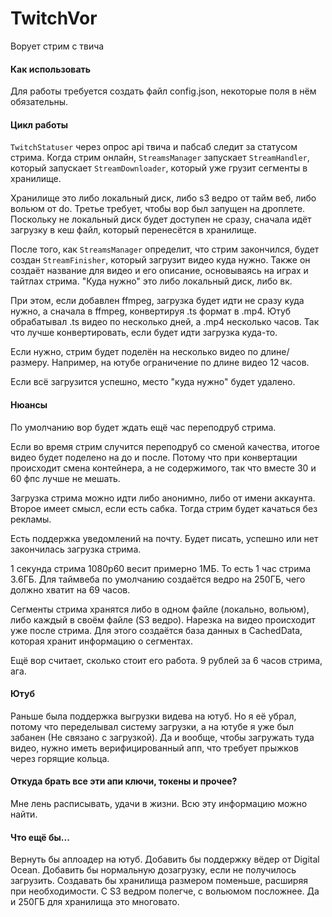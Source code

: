 # TwitchVor
Ворует стрим с твича

#### Как использовать

Для работы требуется создать файл config.json, некоторые поля в нём обязательны.

#### Цикл работы

`TwitchStatuser` через опрос api твича и пабсаб следит за статусом стрима.
Когда стрим онлайн, `StreamsManager` запускает `StreamHandler`, который запускает `StreamDownloader`, который уже грузит сегменты в хранилище.

Хранилище это либо локальный диск, либо s3 ведро от тайм веб, либо вольюм от do. Третье требует, чтобы вор был запущен на дроплете.
Поскольку не локальный диск будет доступен не сразу, сначала идёт загрузку в кеш файл, который перенесётся в хранилище.

После того, как `StreamsManager` определит, что стрим закончился, будет создан `StreamFinisher`, который загрузит видео куда нужно. Также он создаёт название для видео и его описание, основываясь на играх и тайтлах стрима.
"Куда нужно" это либо локальный диск, либо вк.

При этом, если добавлен ffmpeg, загрузка будет идти не сразу куда нужно, а сначала в ffmpeg, конвертируя .ts формат в .mp4. Ютуб обрабатывал .ts видео по несколько дней, а .mp4 несколько часов. Так что лучше конвертировать, если будет идти загрузка куда-то.

Если нужно, стрим будет поделён на несколько видео по длине/размеру. Например, на ютубе ограничение по длине видео 12 часов.

Если всё загрузится успешно, место "куда нужно" будет удалено.

#### Нюансы

По умолчанию вор будет ждать ещё час переподруб стрима.

Если во время стрим случится переподруб со сменой качества, итогое видео будет поделено на до и после.
Потому что при конвертации происходит смена контейнера, а не содержимого, так что вместе 30 и 60 фпс лучше не мешать.

Загрузка стрима можно идти либо анонимно, либо от имени аккаунта.
Второе имеет смысл, если есть сабка. Тогда стрим будет качаться без рекламы.

Есть поддержка уведомлений на почту. Будет писать, успешно или нет закончилась загрузка стрима.

1 секунда стрима 1080p60 весит примерно 1МБ. То есть 1 час стрима 3.6ГБ.
Для таймвеба по умолчанию создаётся ведро на 250ГБ, чего должно хватит на 69 часов.

Сегменты стрима хранятся либо в одном файле (локально, вольюм), либо каждый в своём файле (S3 ведро).
Нарезка на видео происходит уже после стрима. Для этого создаётся база данных в CachedData, которая хранит информацию о сегментах.

Ещё вор считает, сколько стоит его работа. 9 рублей за 6 часов стрима, ага.

#### Ютуб

Раньше была поддержка выгрузки видева на ютуб. Но я её убрал, потому что переделывал систему загрузки, а на ютубе я уже был забанен (Не связано с загрузкой). 
Да и вообще, чтобы загружать туда видео, нужно иметь верифицированный апп, что требует прыжков через горящие кольца.

#### Откуда брать все эти апи ключи, токены и прочее?

Мне лень расписывать, удачи в жизни.
Всю эту информацию можно найти.

#### Что ещё бы...

Вернуть бы аплоадер на ютуб.
Добавить бы поддержку вёдер от Digital Ocean.
Добавить бы нормальную дозагрузку, если не получилось загрузить.
Создавать бы хранилища размером поменьше, расширяя при необходимости. С S3 ведром полегче, с вольюмом посложнее.
Да и 250ГБ для хранилища это многовато.